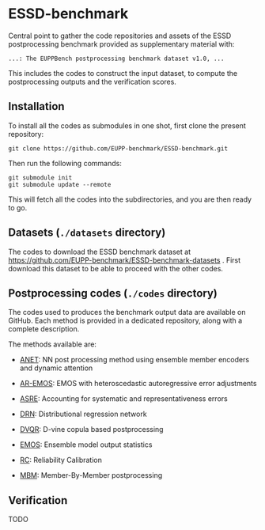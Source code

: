 # ESSD-benchmark

Central point to gather the code repositories and assets of the ESSD postprocessing benchmark provided as supplementary material with:

    ...: The EUPPBench postprocessing benchmark dataset v1.0, ...

This includes the codes to construct the input dataset, to compute the postprocessing outputs and the verification scores.

## Installation

To install all the codes as submodules in one shot, first clone the present repository:

    git clone https://github.com/EUPP-benchmark/ESSD-benchmark.git
  
Then run the following commands:

    git submodule init
    git submodule update --remote

This will fetch all the codes into the subdirectories, and you are then ready to go.

## Datasets (`./datasets` directory)

The codes to download the ESSD benchmark dataset at https://github.com/EUPP-benchmark/ESSD-benchmark-datasets .
First download this dataset to be able to proceed with the other codes.

## Postprocessing codes (`./codes` directory)

The codes used to produces the benchmark output data are available on GitHub. Each method is provided in a dedicated repository, along with a complete description.

The methods available are:

 - [ANET](https://github.com/EUPP-benchmark/ESSD-ANET): NN post processing method using ensemble member encoders and dynamic attention
 	
 - [AR-EMOS](https://github.com/EUPP-benchmark/ESSD-AR-EMOS): EMOS with heteroscedastic autoregressive error adjustments
 	
 - [ASRE](https://github.com/EUPP-benchmark/ESSD-ASRE): Accounting for systematic and representativeness errors
 	
 - [DRN](https://github.com/EUPP-benchmark/ESSD-DRN): Distributional regression network
 	
 - [DVQR](https://github.com/EUPP-benchmark/ESSD-D-Vine-Copula): D-vine copula based postprocessing
 	
 - [EMOS](https://github.com/EUPP-benchmark/ESSD-EMOS): Ensemble model output statistics
 	
 - [RC](https://github.com/EUPP-benchmark/ESSD-reliability-calibration): Reliability Calibration
 	
 - [MBM](https://github.com/EUPP-benchmark/ESSD-mbm): Member-By-Member postprocessing
    
## Verification

TODO
